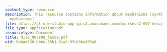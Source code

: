 ```yaml
---
content_type: resource
description: This resource contains information about mechanisms (synthesis of 4 bar
  mechanisms).
file: https://ol-ocw-studio-app-qa.s3.amazonaws.com/courses/2-007-design-and-manufacturing-i-spring-2009/bd4ae730bb6e35b131a89fcb3ba935a6_MIT2_007s09_lec08.pdf
file_type: application/pdf
resourcetype: Document
title: MIT2_007s09_lec08.pdf
uid: bd4ae730-bb6e-35b1-31a8-9fcb3ba935a6
---
```

